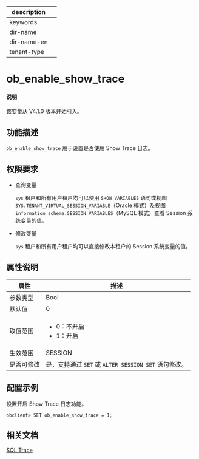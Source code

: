 |description||
|---|---|
|keywords||
|dir-name||
|dir-name-en||
|tenant-type||

# ob_enable_show_trace

<main id="notice" type='explain'>
  <h4>说明</h4>
  <p>该变量从 V4.1.0 版本开始引入。</p>
</main>

## 功能描述

`ob_enable_show_trace` 用于设置是否使用 Show Trace 日志。

## 权限要求

* 查询变量

    `sys` 租户和所有用户租户均可以使用 `SHOW VARIABLES` 语句或视图 `SYS.TENANT_VIRTUAL_SESSION_VARIABLE`（Oracle 模式）及视图 `information_schema.SESSION_VARIABLES`（MySQL 模式）查看 Session 系统变量的值。

* 修改变量

    `sys` 租户和所有用户租户均可以直接修改本租户的 Session 系统变量的值。

## 属性说明

| **属性**  |    **描述**     |
|-----------|-----------------|
| 参数类型    | Bool                    |
| 默认值      | 0                       |
| 取值范围    | <ul><li> 0：不开启</li>   <li> 1：开启</li></ul>        |
| 生效范围    | SESSION   |
| 是否可修改  | 是，支持通过 `SET` 或 `ALTER SESSION SET` 语句修改。|

## 配置示例

设置开启 Show Trace 日志功能。

```shell
obclient> SET ob_enable_show_trace = 1;
```  

## 相关文档

[SQL Trace](../../../../700.reference/1000.performance-tuning-guide/500.sql-optimization/400.sql-optimization/300.monitor-sql-execution-performance/200.sql-trace.md)
